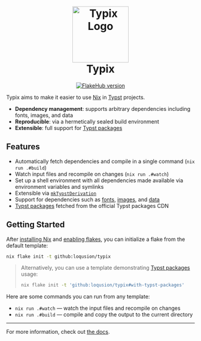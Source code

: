 <h1 align="center">
  <img
    src="https://raw.githubusercontent.com/loqusion/typix/main/.github/assets/logo_1544x1544.png"
    alt="Typix Logo"
    width="150"
  /><br />
  Typix
</h1>

<p align="center">
  <a href="https://flakehub.com/flake/loqusion/typix">
    <img
      src="https://img.shields.io/endpoint?style=for-the-badge&color=95b6f9&labelColor=302D41&url=https://flakehub.com/f/loqusion/typix/badge"
      alt="FlakeHub version"
    ></a>
</p>

Typix aims to make it easier to use [Nix](https://nixos.org/) in
[Typst](https://github.com/typst/typst) projects.

- **Dependency management**: supports arbitrary dependencies including fonts,
  images, and data
- **Reproducible**: via a hermetically sealed build environment
- **Extensible**: full support for [Typst packages](https://loqusion.github.io/typix/recipes/using-typst-packages.html)

## Features

- Automatically fetch dependencies and compile in a single command (`nix run
.#build`)
- Watch input files and recompile on changes (`nix run .#watch`)
- Set up a shell environment with all dependencies made available via
  environment variables and symlinks
- Extensible via
  [`mkTypstDerivation`](https://loqusion.github.io/typix/api/derivations/mk-typst-derivation.html)
- Support for dependencies such as [fonts](https://typst.app/docs/reference/text/text/#parameters-font),
  [images](https://typst.app/docs/reference/visualize/image/), and [data](https://typst.app/docs/reference/data-loading/)
- [Typst packages](https://loqusion.github.io/typix/recipes/using-typst-packages.html)
  fetched from the official Typst packages CDN

## Getting Started

After [installing Nix](https://github.com/DeterminateSystems/nix-installer) and
[enabling
flakes](https://nixos.wiki/wiki/Flakes#Enable_flakes_permanently_in_NixOS), you
can initialize a flake from the default template:

```bash
nix flake init -t github:loqusion/typix
```

> Alternatively, you can use a template demonstrating [Typst packages](https://loqusion.github.io/typix/recipes/using-typst-packages.html)
> usage:
>
> ```bash
> nix flake init -t 'github:loqusion/typix#with-typst-packages'
> ```

Here are some commands you can run from any template:

- `nix run .#watch` — watch the input files and recompile on changes
- `nix run .#build` — compile and copy the output to the current directory

---

For more information, check out [the docs](https://loqusion.github.io/typix/).
